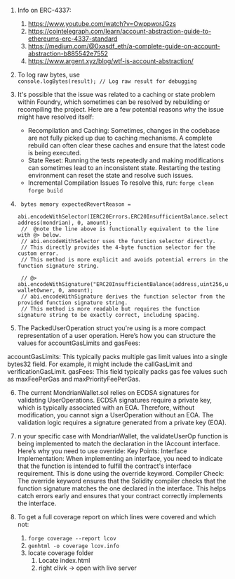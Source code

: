 1. Info on ERC-4337:
   1. https://www.youtube.com/watch?v=OwppworJGzs
   2. https://cointelegraph.com/learn/account-abstraction-guide-to-ethereums-erc-4337-standard
   3. https://medium.com/@0xasdf_eth/a-complete-guide-on-account-abstraction-b885542e7552
   4. https://www.argent.xyz/blog/wtf-is-account-abstraction/

2. To log raw bytes, use                 
`console.logBytes(result); // Log raw result for debugging`

3. It's possible that the issue was related to a caching or state problem within Foundry, which sometimes can be resolved by rebuilding or recompiling the project. Here are a few potential reasons why the issue might have resolved itself:
   - Recompilation and Caching: Sometimes, changes in the codebase are not fully picked up due to caching mechanisms. A complete rebuild can often clear these caches and ensure that the latest code is being executed.
   - State Reset: Running the tests repeatedly and making modifications can sometimes lead to an inconsistent state. Restarting the testing environment can reset the state and resolve such issues.
   - Incremental Compilation Issues
To resolve this, run:
`forge clean`
`forge build`


4.      bytes memory expectedRevertReason =
            abi.encodeWithSelector(IERC20Errors.ERC20InsufficientBalance.selector, address(mondrian), 0, amount);
        //  @note the line above is functionally equivalent to the line with @> below.
        // abi.encodeWithSelector uses the function selector directly.
        // This directly provides the 4-byte function selector for the custom error.
        // This method is more explicit and avoids potential errors in the function signature string.

        // @> abi.encodeWithSignature("ERC20InsufficientBalance(address,uint256,uint256)", walletOwner, 0, amount);
        // abi.encodeWithSignature derives the function selector from the provided function signature string.
        // This method is more readable but requires the function signature string to be exactly correct, including spacing.


5. The PackedUserOperation struct you're using is a more compact representation of a user operation. Here’s how you can structure the values for accountGasLimits and gasFees:

accountGasLimits: This typically packs multiple gas limit values into a single bytes32 field. For example, it might include the callGasLimit and verificationGasLimit.
gasFees: This field typically packs gas fee values such as maxFeePerGas and maxPriorityFeePerGas.


6. The current MondrianWallet.sol relies on ECDSA signatures for validating UserOperations.
ECDSA signatures require a private key, which is typically associated with an EOA.
Therefore, without modification, you cannot sign a UserOperation without an EOA. The validation logic requires a signature generated from a private key (EOA).


7. n your specific case with MondrianWallet, the validateUserOp function is being implemented to match the declaration in the IAccount interface. Here’s why you need to use override:
Key Points:
Interface Implementation: When implementing an interface, you need to indicate that the function is intended to fulfill the contract's interface requirement. This is done using the override keyword.
Compiler Check: The override keyword ensures that the Solidity compiler checks that the function signature matches the one declared in the interface. This helps catch errors early and ensures that your contract correctly implements the interface.


8. To get a full coverage report on which lines were covered and which not:
   1. `forge coverage --report lcov`
   2. `genhtml -o coverage lcov.info`
   3. locate coverage folder
      1. Locate index.html
      2. right clivk -> open with live server





